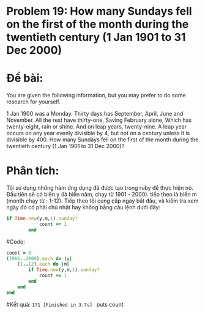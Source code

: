 # Problem 19: How many Sundays fell on the first of the month during the twentieth century (1 Jan 1901 to 31 Dec 2000)

# Đề bài: 
You are given the following information, but you may prefer to do some research for yourself.

1 Jan 1900 was a Monday.
Thirty days has September,
April, June and November.
All the rest have thirty-one,
Saving February alone,
Which has twenty-eight, rain or shine.
And on leap years, twenty-nine.
A leap year occurs on any year evenly divisible by 4, but not on a century unless it is divisible by 400.
How many Sundays fell on the first of the month during the twentieth century (1 Jan 1901 to 31 Dec 2000)?

# Phân tích: 
Tôi sử dụng những hàm ứng dụng đã được tạo trong ruby để thực hiện nó. Đầu tiên sẽ có biến y (là biến năm, chạy từ 1901 - 2000). tiếp theo là biến m (month chạy từ : 1-12). Tiếp theo tôi cung cấp ngày bắt đầu, và kiểm tra xem ngày đó có phải chủ nhật hay không bằng câu lệnh dưới đây:
```ruby 
if Time.new(y,m,1).sunday?
			count += 1
		end
```
#Code: 
```ruby 
count = 0
(1901..2000).each do |y|
	(1..12).each do |m|
		if Time.new(y,m,1).sunday?
			count += 1
		end 
	end	
end
```
#Kết quả: 
`171
[Finished in 3.7s]
`
puts count